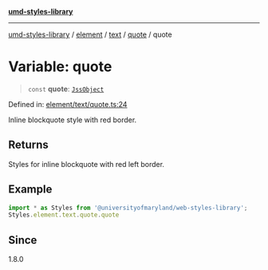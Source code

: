 [**umd-styles-library**](../../../../../../README.md)

***

[umd-styles-library](../../../../../../modules.md) / [element](../../../../../README.md) / [text](../../../README.md) / [quote](../README.md) / quote

# Variable: quote

> `const` **quote**: [`JssObject`](../../../../../../utilities/namespaces/transform/type-aliases/JssObject.md)

Defined in: [element/text/quote.ts:24](https://github.com/UMD-Digital/design-system/blob/8021d9898368f604bce452fe4dde6fae3a0578fd/packages/styles/source/element/text/quote.ts#L24)

Inline blockquote style with red border.

## Returns

Styles for inline blockquote with red left border.

## Example

```typescript
import * as Styles from '@universityofmaryland/web-styles-library';
Styles.element.text.quote.quote
```

## Since

1.8.0
